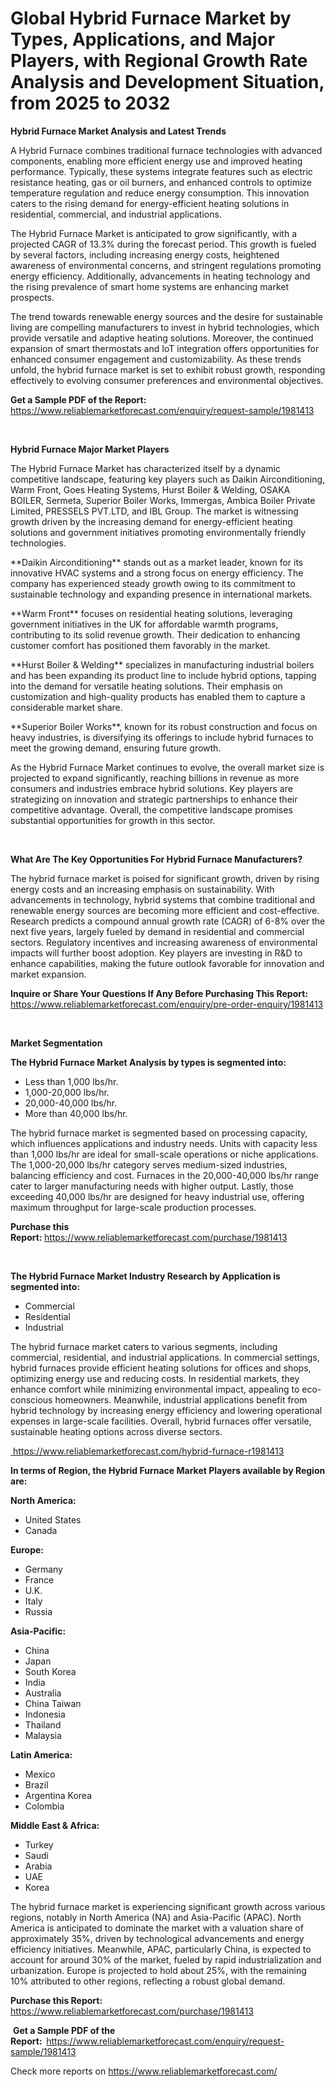 <p><h1>Global Hybrid Furnace Market by Types, Applications, and Major Players, with Regional Growth Rate Analysis and Development Situation, from 2025 to 2032</h1></p><p><strong>Hybrid Furnace Market Analysis and Latest Trends</strong></p>
<p><p>A Hybrid Furnace combines traditional furnace technologies with advanced components, enabling more efficient energy use and improved heating performance. Typically, these systems integrate features such as electric resistance heating, gas or oil burners, and enhanced controls to optimize temperature regulation and reduce energy consumption. This innovation caters to the rising demand for energy-efficient heating solutions in residential, commercial, and industrial applications.</p><p>The Hybrid Furnace Market is anticipated to grow significantly, with a projected CAGR of 13.3% during the forecast period. This growth is fueled by several factors, including increasing energy costs, heightened awareness of environmental concerns, and stringent regulations promoting energy efficiency. Additionally, advancements in heating technology and the rising prevalence of smart home systems are enhancing market prospects. </p><p>The trend towards renewable energy sources and the desire for sustainable living are compelling manufacturers to invest in hybrid technologies, which provide versatile and adaptive heating solutions. Moreover, the continued expansion of smart thermostats and IoT integration offers opportunities for enhanced consumer engagement and customizability. As these trends unfold, the hybrid furnace market is set to exhibit robust growth, responding effectively to evolving consumer preferences and environmental objectives.</p></p>
<p><strong>Get a Sample PDF of the Report:&nbsp;</strong> <a href="https://www.reliablemarketforecast.com/enquiry/request-sample/1981413?utm_campaign=3344&utm_medium=2&utm_source=Github&utm_content=ia&utm_term=10042025&utm_id=hybrid-furnace">https://www.reliablemarketforecast.com/enquiry/request-sample/1981413</a></p>
<p>&nbsp;</p>
<p><strong>Hybrid Furnace Major Market Players</strong></p>
<p><p>The Hybrid Furnace Market has characterized itself by a dynamic competitive landscape, featuring key players such as Daikin Airconditioning, Warm Front, Goes Heating Systems, Hurst Boiler & Welding, OSAKA BOILER, Sermeta, Superior Boiler Works, Immergas, Ambica Boiler Private Limited, PRESSELS PVT.LTD, and IBL Group. The market is witnessing growth driven by the increasing demand for energy-efficient heating solutions and government initiatives promoting environmentally friendly technologies.</p><p>**Daikin Airconditioning** stands out as a market leader, known for its innovative HVAC systems and a strong focus on energy efficiency. The company has experienced steady growth owing to its commitment to sustainable technology and expanding presence in international markets. </p><p>**Warm Front** focuses on residential heating solutions, leveraging government initiatives in the UK for affordable warmth programs, contributing to its solid revenue growth. Their dedication to enhancing customer comfort has positioned them favorably in the market.</p><p>**Hurst Boiler & Welding** specializes in manufacturing industrial boilers and has been expanding its product line to include hybrid options, tapping into the demand for versatile heating solutions. Their emphasis on customization and high-quality products has enabled them to capture a considerable market share.</p><p>**Superior Boiler Works**, known for its robust construction and focus on heavy industries, is diversifying its offerings to include hybrid furnaces to meet the growing demand, ensuring future growth.</p><p>As the Hybrid Furnace Market continues to evolve, the overall market size is projected to expand significantly, reaching billions in revenue as more consumers and industries embrace hybrid solutions. Key players are strategizing on innovation and strategic partnerships to enhance their competitive advantage. Overall, the competitive landscape promises substantial opportunities for growth in this sector.</p></p>
<p>&nbsp;</p>
<p><strong>What Are The Key Opportunities For Hybrid Furnace Manufacturers?</strong></p>
<p><p>The hybrid furnace market is poised for significant growth, driven by rising energy costs and an increasing emphasis on sustainability. With advancements in technology, hybrid systems that combine traditional and renewable energy sources are becoming more efficient and cost-effective. Research predicts a compound annual growth rate (CAGR) of 6-8% over the next five years, largely fueled by demand in residential and commercial sectors. Regulatory incentives and increasing awareness of environmental impacts will further boost adoption. Key players are investing in R&D to enhance capabilities, making the future outlook favorable for innovation and market expansion.</p></p>
<p><strong>Inquire or Share Your Questions If Any Before Purchasing This Report:</strong> <a href="https://www.reliablemarketforecast.com/enquiry/pre-order-enquiry/1981413?utm_campaign=3344&utm_medium=2&utm_source=Github&utm_content=ia&utm_term=10042025&utm_id=hybrid-furnace">https://www.reliablemarketforecast.com/enquiry/pre-order-enquiry/1981413</a></p>
<p>&nbsp;</p>
<p><strong>Market Segmentation</strong></p>
<p><strong>The Hybrid Furnace Market Analysis by types is segmented into:</strong></p>
<p><ul><li>Less than 1,000 lbs/hr.</li><li>1,000-20,000 lbs/hr.</li><li>20,000-40,000 lbs/hr.</li><li>More than 40,000 lbs/hr.</li></ul></p>
<p><p>The hybrid furnace market is segmented based on processing capacity, which influences applications and industry needs. Units with capacity less than 1,000 lbs/hr are ideal for small-scale operations or niche applications. The 1,000-20,000 lbs/hr category serves medium-sized industries, balancing efficiency and cost. Furnaces in the 20,000-40,000 lbs/hr range cater to larger manufacturing needs with higher output. Lastly, those exceeding 40,000 lbs/hr are designed for heavy industrial use, offering maximum throughput for large-scale production processes.</p></p>
<p><strong>Purchase this Report:&nbsp;</strong><a href="https://www.reliablemarketforecast.com/purchase/1981413?utm_campaign=3344&utm_medium=2&utm_source=Github&utm_content=ia&utm_term=10042025&utm_id=hybrid-furnace">https://www.reliablemarketforecast.com/purchase/1981413</a></p>
<p>&nbsp;</p>
<p><strong>The Hybrid Furnace Market Industry Research by Application is segmented into:</strong></p>
<p><ul><li>Commercial</li><li>Residential</li><li>Industrial</li></ul></p>
<p><p>The hybrid furnace market caters to various segments, including commercial, residential, and industrial applications. In commercial settings, hybrid furnaces provide efficient heating solutions for offices and shops, optimizing energy use and reducing costs. In residential markets, they enhance comfort while minimizing environmental impact, appealing to eco-conscious homeowners. Meanwhile, industrial applications benefit from hybrid technology by increasing energy efficiency and lowering operational expenses in large-scale facilities. Overall, hybrid furnaces offer versatile, sustainable heating options across diverse sectors.</p></p>
<p><a href="https://www.reliablemarketforecast.com/hybrid-furnace-r1981413?utm_campaign=3344&utm_medium=2&utm_source=Github&utm_content=ia&utm_term=10042025&utm_id=hybrid-furnace">&nbsp;https://www.reliablemarketforecast.com/hybrid-furnace-r1981413</a></p>
<p><strong>In terms of Region, the Hybrid Furnace Market Players available by Region are:</strong></p>
<p>
    <p> <strong> North America: </strong>
        <ul>
            <li>United States</li>
            <li>Canada</li>
        </ul>
        </p> 
    <p> <strong> Europe: </strong>
        <ul>
            <li>Germany</li>
            <li>France</li>
            <li>U.K.</li>
            <li>Italy</li>
            <li>Russia</li>
        </ul>
        </p> 
    <p> <strong> Asia-Pacific: </strong>
        <ul>
            <li>China</li>
            <li>Japan</li>
            <li>South Korea</li>
            <li>India</li>
            <li>Australia</li>
            <li>China Taiwan</li>
            <li>Indonesia</li>
            <li>Thailand</li>
            <li>Malaysia</li>
        </ul>
        </p> 
    <p> <strong> Latin America: </strong>
        <ul>
            <li>Mexico</li>
            <li>Brazil</li>
            <li>Argentina Korea</li>
            <li>Colombia</li>
        </ul>
        </p> 
    <p> <strong> Middle East & Africa: </strong>
        <ul>
            <li>Turkey</li>
            <li>Saudi</li>
            <li>Arabia</li>
            <li>UAE</li>
            <li>Korea</li>
        </ul>
    </p>
    </p>
<p><p>The hybrid furnace market is experiencing significant growth across various regions, notably in North America (NA) and Asia-Pacific (APAC). North America is anticipated to dominate the market with a valuation share of approximately 35%, driven by technological advancements and energy efficiency initiatives. Meanwhile, APAC, particularly China, is expected to account for around 30% of the market, fueled by rapid industrialization and urbanization. Europe is projected to hold about 25%, with the remaining 10% attributed to other regions, reflecting a robust global demand.</p></p>
<p><strong>Purchase this Report: </strong><a href="https://www.reliablemarketforecast.com/purchase/1981413?utm_campaign=3344&utm_medium=2&utm_source=Github&utm_content=ia&utm_term=10042025&utm_id=hybrid-furnace">https://www.reliablemarketforecast.com/purchase/1981413</a></p>
<p>&nbsp;<strong>Get a Sample PDF of the Report:&nbsp;&nbsp;</strong><a href="https://www.reliablemarketforecast.com/enquiry/request-sample/1981413?utm_campaign=3344&utm_medium=2&utm_source=Github&utm_content=ia&utm_term=10042025&utm_id=hybrid-furnace">https://www.reliablemarketforecast.com/enquiry/request-sample/1981413</a></p>
<p><strong></strong></p>
<p>Check more reports on <a href="https://www.reliablemarketforecast.com/?utm_campaign=3344&utm_medium=2&utm_source=Github&utm_content=ia&utm_term=10042025&utm_id=hybrid-furnace">https://www.reliablemarketforecast.com/</a></p>
